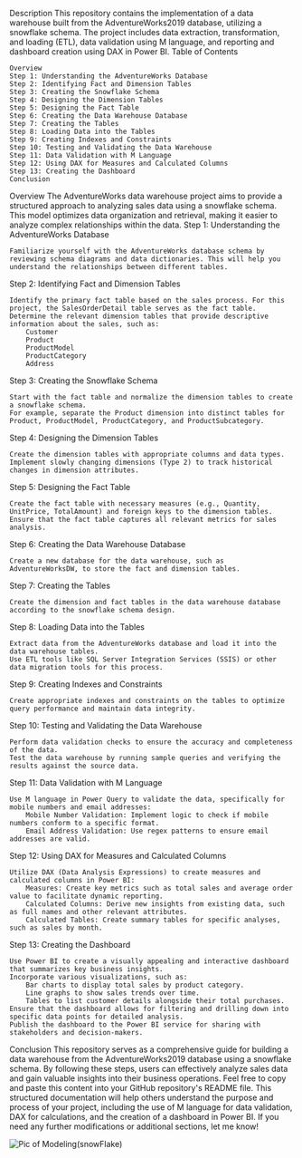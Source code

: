 Description
This repository contains the implementation of a data warehouse built from the AdventureWorks2019 database, utilizing a snowflake schema. The project includes data extraction, transformation, and loading (ETL), data validation using M language, and reporting and dashboard creation using DAX in Power BI.
Table of Contents

    Overview
    Step 1: Understanding the AdventureWorks Database
    Step 2: Identifying Fact and Dimension Tables
    Step 3: Creating the Snowflake Schema
    Step 4: Designing the Dimension Tables
    Step 5: Designing the Fact Table
    Step 6: Creating the Data Warehouse Database
    Step 7: Creating the Tables
    Step 8: Loading Data into the Tables
    Step 9: Creating Indexes and Constraints
    Step 10: Testing and Validating the Data Warehouse
    Step 11: Data Validation with M Language
    Step 12: Using DAX for Measures and Calculated Columns
    Step 13: Creating the Dashboard
    Conclusion

Overview
The AdventureWorks data warehouse project aims to provide a structured approach to analyzing sales data using a snowflake schema. This model optimizes data organization and retrieval, making it easier to analyze complex relationships within the data.
Step 1: Understanding the AdventureWorks Database

    Familiarize yourself with the AdventureWorks database schema by reviewing schema diagrams and data dictionaries. This will help you understand the relationships between different tables.

Step 2: Identifying Fact and Dimension Tables

    Identify the primary fact table based on the sales process. For this project, the SalesOrderDetail table serves as the fact table.
    Determine the relevant dimension tables that provide descriptive information about the sales, such as:
        Customer
        Product
        ProductModel
        ProductCategory
        Address

Step 3: Creating the Snowflake Schema

    Start with the fact table and normalize the dimension tables to create a snowflake schema.
    For example, separate the Product dimension into distinct tables for Product, ProductModel, ProductCategory, and ProductSubcategory.

Step 4: Designing the Dimension Tables

    Create the dimension tables with appropriate columns and data types.
    Implement slowly changing dimensions (Type 2) to track historical changes in dimension attributes.

Step 5: Designing the Fact Table

    Create the fact table with necessary measures (e.g., Quantity, UnitPrice, TotalAmount) and foreign keys to the dimension tables.
    Ensure that the fact table captures all relevant metrics for sales analysis.

Step 6: Creating the Data Warehouse Database

    Create a new database for the data warehouse, such as AdventureWorksDW, to store the fact and dimension tables.

Step 7: Creating the Tables

    Create the dimension and fact tables in the data warehouse database according to the snowflake schema design.

Step 8: Loading Data into the Tables

    Extract data from the AdventureWorks database and load it into the data warehouse tables.
    Use ETL tools like SQL Server Integration Services (SSIS) or other data migration tools for this process.

Step 9: Creating Indexes and Constraints

    Create appropriate indexes and constraints on the tables to optimize query performance and maintain data integrity.

Step 10: Testing and Validating the Data Warehouse

    Perform data validation checks to ensure the accuracy and completeness of the data.
    Test the data warehouse by running sample queries and verifying the results against the source data.

Step 11: Data Validation with M Language

    Use M language in Power Query to validate the data, specifically for mobile numbers and email addresses:
        Mobile Number Validation: Implement logic to check if mobile numbers conform to a specific format.
        Email Address Validation: Use regex patterns to ensure email addresses are valid.

Step 12: Using DAX for Measures and Calculated Columns

    Utilize DAX (Data Analysis Expressions) to create measures and calculated columns in Power BI:
        Measures: Create key metrics such as total sales and average order value to facilitate dynamic reporting.
        Calculated Columns: Derive new insights from existing data, such as full names and other relevant attributes.
        Calculated Tables: Create summary tables for specific analyses, such as sales by month.

Step 13: Creating the Dashboard

    Use Power BI to create a visually appealing and interactive dashboard that summarizes key business insights.
    Incorporate various visualizations, such as:
        Bar charts to display total sales by product category.
        Line graphs to show sales trends over time.
        Tables to list customer details alongside their total purchases.
    Ensure that the dashboard allows for filtering and drilling down into specific data points for detailed analysis.
    Publish the dashboard to the Power BI service for sharing with stakeholders and decision-makers.

Conclusion
This repository serves as a comprehensive guide for building a data warehouse from the AdventureWorks2019 database using a snowflake schema. By following these steps, users can effectively analyze sales data and gain valuable insights into their business operations. Feel free to copy and paste this content into your GitHub repository's README file. This structured documentation will help others understand the purpose and process of your project, including the use of M language for data validation, DAX for calculations, and the creation of a dashboard in Power BI. If you need any further modifications or additional sections, let me know!

![Pic of Modeling(snowFlake)](https://github.com/user-attachments/assets/c3a20a39-354b-4bbf-89f1-ae50625faa20)


